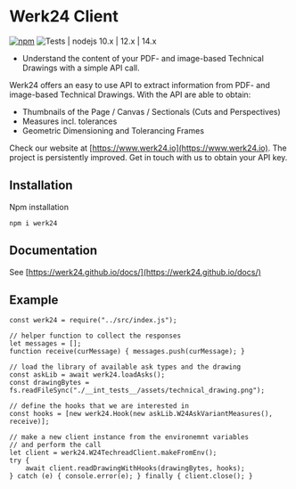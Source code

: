 # Werk24 Client


[![npm](https://img.shields.io/npm/v/werk24)](https://img.shields.io/npm/v/werk24)
![Tests | nodejs 10.x | 12.x | 14.x](https://github.com/werk24/werk24-nodejs/workflows/Node.js%20CI/badge.svg)

- Understand the content of your PDF- and image-based Technical Drawings with a simple API call.

Werk24 offers an easy to use API to extract information from PDF- and image-based Technical Drawings.
With the API are able to obtain:

- Thumbnails of the Page / Canvas / Sectionals (Cuts and Perspectives)
- Measures incl. tolerances
- Geometric Dimensioning and Tolerancing Frames

Check our website at [https://www.werk24.io](https://www.werk24.io).
The project is persistently improved. Get in touch with us to obtain your API key.

## Installation

Npm installation

    npm i werk24

## Documentation

See [https://werk24.github.io/docs/](https://werk24.github.io/docs/)


## Example

    const werk24 = require("../src/index.js");

    // helper function to collect the responses
    let messages = [];
    function receive(curMessage) { messages.push(curMessage); }

    // load the library of available ask types and the drawing
    const askLib = await werk24.loadAsks();
    const drawingBytes = fs.readFileSync("./__int_tests__/assets/technical_drawing.png");

    // define the hooks that we are interested in
    const hooks = [new werk24.Hook(new askLib.W24AskVariantMeasures(), receive)];

    // make a new client instance from the environemnt variables
    // and perform the call
    let client = werk24.W24TechreadClient.makeFromEnv();
    try {
        await client.readDrawingWithHooks(drawingBytes, hooks);
    } catch (e) { console.error(e); } finally { client.close(); }
